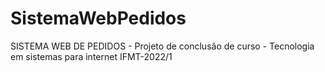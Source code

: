 # SistemaWebPedidos
SISTEMA WEB DE PEDIDOS - Projeto de conclusão de curso - Tecnologia em sistemas para internet IFMT-2022/1
